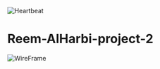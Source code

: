 ![Heartbeat](https://gifyu.com/image/EVFk)
 # Reem-AlHarbi-project-2
![WireFrame](https://i.postimg.cc/rmhpTFCJ/Screenshot-from-2019-07-21-12-15-18.png)
